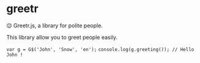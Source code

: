 # greetr
😌 Greetr.js, a library for polite people.

This library allow you to greet people easily.

`var g = G$('John', 'Snow', 'en');`
`console.log(g.greeting()); // Hello John !`
